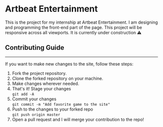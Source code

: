 # Artbeat Entertainment
This is the project for my internship at Artbeat Entertainment. I am designing and programming the front-end part of the page. This project will be responsive across all viewports. It is currently under construction ⚠

## Contributing Guide
-------
If you want to make new changes to the site, follow these steps:

1. Fork the project repository.
2. Clone the forked repository on your machine.
3. Make changes wherever needed.
4. That's it! Stage your changes<br>
```git add -A```<br>
5. Commit your changes<br>
```git commit -m "Add favorite game to the site"```<br>
6. Push to the changes to your forked repo<br>
```git push origin master```<br>
7. Open a pull request and I will merge your contribution to the repo!
